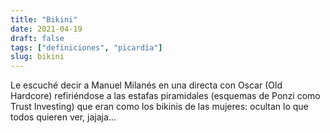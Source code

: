 ```yaml
---
title: "Bikini"
date: 2021-04-19
draft: false
tags: ["definiciones", "picardía"]
slug: bikini
---
```

Le escuché decir a Manuel Milanés en una directa con Oscar (Old Hardcore) refiriéndose a las estafas piramidales (esquemas de Ponzi como Trust Investing) que eran como los bikinis de las mujeres: ocultan lo que todos quieren ver, jajaja...
